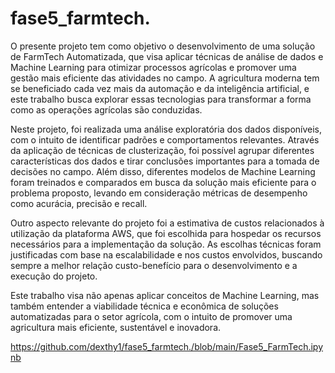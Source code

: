 # fase5_farmtech.

O presente projeto tem como objetivo o desenvolvimento de uma solução de FarmTech Automatizada, que visa aplicar técnicas de análise de dados e Machine Learning para otimizar processos agrícolas e promover uma gestão mais eficiente das atividades no campo. A agricultura moderna tem se beneficiado cada vez mais da automação e da inteligência artificial, e este trabalho busca explorar essas tecnologias para transformar a forma como as operações agrícolas são conduzidas.

Neste projeto, foi realizada uma análise exploratória dos dados disponíveis, com o intuito de identificar padrões e comportamentos relevantes. Através da aplicação de técnicas de clusterização, foi possível agrupar diferentes características dos dados e tirar conclusões importantes para a tomada de decisões no campo. Além disso, diferentes modelos de Machine Learning foram treinados e comparados em busca da solução mais eficiente para o problema proposto, levando em consideração métricas de desempenho como acurácia, precisão e recall.

Outro aspecto relevante do projeto foi a estimativa de custos relacionados à utilização da plataforma AWS, que foi escolhida para hospedar os recursos necessários para a implementação da solução. As escolhas técnicas foram justificadas com base na escalabilidade e nos custos envolvidos, buscando sempre a melhor relação custo-benefício para o desenvolvimento e a execução do projeto.

Este trabalho visa não apenas aplicar conceitos de Machine Learning, mas também entender a viabilidade técnica e econômica de soluções automatizadas para o setor agrícola, com o intuito de promover uma agricultura mais eficiente, sustentável e inovadora.

https://github.com/dexthy1/fase5_farmtech./blob/main/Fase5_FarmTech.ipynb
